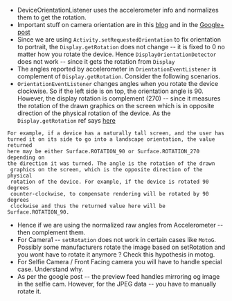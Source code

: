 * DeviceOrientationListener uses the accelerometer info and normalizes
them to get the rotation.
* Important stuff on camera orientation are in this [blog](https://www.captechconsulting.com/blogs/android-camera-orientation-made-simple)
and in the [Google+ post](https://plus.google.com/+AndroidDevelopers/posts/jXNFNKWxsc3)
* Since we are using `Activity.setRequestedOrientation` to fix orientation to portrait,
the `Display.getRotation` does not change -- it is fixed to 0 no matter how you rotate the device.
Hence `DisplayOrientationDetector` does not work -- since it gets the rotation from `Display`
* The angles reported by accelerometer in `OrientationEventListener` is complement of `Display.getRotation`.
 Consider the following scenarios.
 * `OrientationEventListener` changes angles when you rotate the device clockwise.
 So if the left side is on top, the orientation angle is 90. However, the display rotation is
 complement (270) -- since it measures the rotation of the drawn graphics
 on the screen which is in opposite direction of the physical rotation of the device.
 As the `Display.getRotation` ref says [here](https://developer.android.com/reference/android/view/Display.html#getRotation())
 ````
 For example, if a device has a naturally tall screen, and the user has
 turned it on its side to go into a landscape orientation, the value returned
 here may be either Surface.ROTATION_90 or Surface.ROTATION_270 depending on
 the direction it was turned. The angle is the rotation of the drawn
  graphics on the screen, which is the opposite direction of the physical
  rotation of the device. For example, if the device is rotated 90 degrees
  counter-clockwise, to compensate rendering will be rotated by 90 degrees
  clockwise and thus the returned value here will be Surface.ROTATION_90.
 ````

 * Hence if we are using the normalized raw angles from Accelerometer -- then complement them.
 * For Camera1 -- `setRotation` does not work in certain cases like `MotoG`.
 Possibly some manufacturers rotate the image based on setRotation and you wont have to rotate it anymore ? Check this hypothesis in motog.
 * For Selfie Camera / Front Facing camera you will have to handle special case. Understand why.
 * As per the google post -- the preview feed handles mirroring og image in the selfie cam.
 However, for the JPEG data -- you have to manually rotate it.